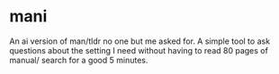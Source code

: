 # mani
An ai version of man/tldr no one but me asked for. A simple tool to ask questions about the setting I need without having to read 80 pages of manual/ search for a good 5 minutes.
